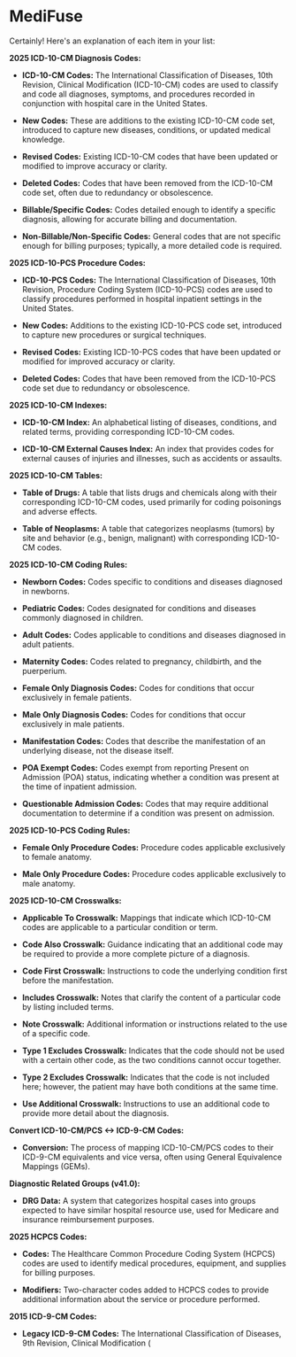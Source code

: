# MediFuse

Certainly! Here's an explanation of each item in your list:

**2025 ICD-10-CM Diagnosis Codes:**

- **ICD-10-CM Codes:** The International Classification of Diseases, 10th Revision, Clinical Modification (ICD-10-CM) codes are used to classify and code all diagnoses, symptoms, and procedures recorded in conjunction with hospital care in the United States.

- **New Codes:** These are additions to the existing ICD-10-CM code set, introduced to capture new diseases, conditions, or updated medical knowledge.

- **Revised Codes:** Existing ICD-10-CM codes that have been updated or modified to improve accuracy or clarity.

- **Deleted Codes:** Codes that have been removed from the ICD-10-CM code set, often due to redundancy or obsolescence.

- **Billable/Specific Codes:** Codes detailed enough to identify a specific diagnosis, allowing for accurate billing and documentation.

- **Non-Billable/Non-Specific Codes:** General codes that are not specific enough for billing purposes; typically, a more detailed code is required.

**2025 ICD-10-PCS Procedure Codes:**

- **ICD-10-PCS Codes:** The International Classification of Diseases, 10th Revision, Procedure Coding System (ICD-10-PCS) codes are used to classify procedures performed in hospital inpatient settings in the United States.

- **New Codes:** Additions to the existing ICD-10-PCS code set, introduced to capture new procedures or surgical techniques.

- **Revised Codes:** Existing ICD-10-PCS codes that have been updated or modified for improved accuracy or clarity.

- **Deleted Codes:** Codes that have been removed from the ICD-10-PCS code set due to redundancy or obsolescence.

**2025 ICD-10-CM Indexes:**

- **ICD-10-CM Index:** An alphabetical listing of diseases, conditions, and related terms, providing corresponding ICD-10-CM codes.

- **ICD-10-CM External Causes Index:** An index that provides codes for external causes of injuries and illnesses, such as accidents or assaults.

**2025 ICD-10-CM Tables:**

- **Table of Drugs:** A table that lists drugs and chemicals along with their corresponding ICD-10-CM codes, used primarily for coding poisonings and adverse effects.

- **Table of Neoplasms:** A table that categorizes neoplasms (tumors) by site and behavior (e.g., benign, malignant) with corresponding ICD-10-CM codes.

**2025 ICD-10-CM Coding Rules:**

- **Newborn Codes:** Codes specific to conditions and diseases diagnosed in newborns.

- **Pediatric Codes:** Codes designated for conditions and diseases commonly diagnosed in children.

- **Adult Codes:** Codes applicable to conditions and diseases diagnosed in adult patients.

- **Maternity Codes:** Codes related to pregnancy, childbirth, and the puerperium.

- **Female Only Diagnosis Codes:** Codes for conditions that occur exclusively in female patients.

- **Male Only Diagnosis Codes:** Codes for conditions that occur exclusively in male patients.

- **Manifestation Codes:** Codes that describe the manifestation of an underlying disease, not the disease itself.

- **POA Exempt Codes:** Codes exempt from reporting Present on Admission (POA) status, indicating whether a condition was present at the time of inpatient admission.

- **Questionable Admission Codes:** Codes that may require additional documentation to determine if a condition was present on admission.

**2025 ICD-10-PCS Coding Rules:**

- **Female Only Procedure Codes:** Procedure codes applicable exclusively to female anatomy.

- **Male Only Procedure Codes:** Procedure codes applicable exclusively to male anatomy.

**2025 ICD-10-CM Crosswalks:**

- **Applicable To Crosswalk:** Mappings that indicate which ICD-10-CM codes are applicable to a particular condition or term.

- **Code Also Crosswalk:** Guidance indicating that an additional code may be required to provide a more complete picture of a diagnosis.

- **Code First Crosswalk:** Instructions to code the underlying condition first before the manifestation.

- **Includes Crosswalk:** Notes that clarify the content of a particular code by listing included terms.

- **Note Crosswalk:** Additional information or instructions related to the use of a specific code.

- **Type 1 Excludes Crosswalk:** Indicates that the code should not be used with a certain other code, as the two conditions cannot occur together.

- **Type 2 Excludes Crosswalk:** Indicates that the code is not included here; however, the patient may have both conditions at the same time.

- **Use Additional Crosswalk:** Instructions to use an additional code to provide more detail about the diagnosis.

**Convert ICD-10-CM/PCS <-> ICD-9-CM Codes:**

- **Conversion:** The process of mapping ICD-10-CM/PCS codes to their ICD-9-CM equivalents and vice versa, often using General Equivalence Mappings (GEMs).

**Diagnostic Related Groups (v41.0):**

- **DRG Data:** A system that categorizes hospital cases into groups expected to have similar hospital resource use, used for Medicare and insurance reimbursement purposes.

**2025 HCPCS Codes:**

- **Codes:** The Healthcare Common Procedure Coding System (HCPCS) codes are used to identify medical procedures, equipment, and supplies for billing purposes.

- **Modifiers:** Two-character codes added to HCPCS codes to provide additional information about the service or procedure performed.

**2015 ICD-9-CM Codes:**

- **Legacy ICD-9-CM Codes:** The International Classification of Diseases, 9th Revision, Clinical Modification ( 
